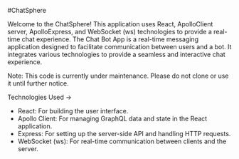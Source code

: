 #ChatSphere

Welcome to the ChatSphere! This application uses React, ApolloClient server, ApolloExpress, and WebSocket (ws) technologies to provide a real-time chat experience.
The Chat Bot App is a real-time messaging application designed to facilitate communication between users and a bot. It integrates various technologies to provide a seamless and interactive chat experience.


Note: This code is currently under maintenance. Please do not clone or use it until further notice.


Technologies Used ->

* React: For building the user interface.
* Apollo Client: For managing GraphQL data and state in the React application.
* Express: For setting up the server-side API and handling HTTP requests.
* WebSocket (ws): For real-time communication between clients and the server.
